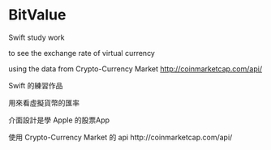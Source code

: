 # BitValue
Swift study work<p>
to see the exchange rate of virtual currency<p>
using the data from Crypto-Currency Market http://coinmarketcap.com/api/ <p>
<p>
Swift 的練習作品<p>
用來看虛擬貨幣的匯率<p>
介面設計是學 Apple 的股票App<p>使用 Crypto-Currency Market 的 api http://coinmarketcap.com/api/
